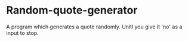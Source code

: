 # Random-quote-generator
A program which generates a quote randomly. Unitl you give it 'no' as a input to stop.
